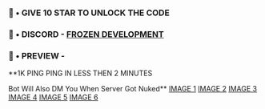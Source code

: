 ### 🚀 • GIVE 10 STAR TO UNLOCK THE CODE

### 🚀 • DISCORD - [FROZEN DEVELOPMENT](https://discord.com/invite/UQzrfZcr3X)



### 🚀 • PREVIEW - 

**1K PING PING IN LESS THEN 2 MINUTES

Bot Will Also DM You When Server Got Nuked**
[IMAGE 1](https://cdn.discordapp.com/attachments/1204581724105871400/1251832105923641376/IMG_20240616_150133.jpg?ex=667002ff&is=666eb17f&hm=418bd36c09d9ebd97381809d949f7ae5a4b2751fd8e5d602ae3c60568dd85b34&)
[IMAGE 2](https://cdn.discordapp.com/attachments/1204581724105871400/1251832105625981000/IMG_20240616_150118.jpg?ex=667002ff&is=666eb17f&hm=41b4517395292bdd92feea41185d6565cc019e920309d8f13f4d8eeb7b6c1f10&)
[IMAGE 3](https://cdn.discordapp.com/attachments/1204581724105871400/1251832105399357541/IMG_20240616_150103.jpg?ex=667002ff&is=666eb17f&hm=1ea6b7842945638031b927da3e44c23a8f5890ad5048018a340593702e28720f&)
[IMAGE 4](https://media.discordapp.net/attachments/1204581724105871400/1251832104933654558/IMG_20240616_150152.jpg?ex=667002ff&is=666eb17f&hm=7aae7e056135931a6f8851aa9f7551ac53db40ccb53c349808dc07db95f2d7da&)
[IMAGE 5](https://media.discordapp.net/attachments/1204581724105871400/1251832104699039846/IMG_20240616_150230.jpg?ex=667002ff&is=666eb17f&hm=80c7b8a50b5013791fda8a37f88f125683ad488a37ac2ad3b905c728b7f1f16f&)
[IMAGE 6](https://cdn.discordapp.com/attachments/1204581724105871400/1251832106179624970/IMG_20240616_150051.jpg?ex=66700300&is=666eb180&hm=ebd1077103ba0518f7b5d472801a193b525ef1e57e5242a273b109469900a0a6&)
